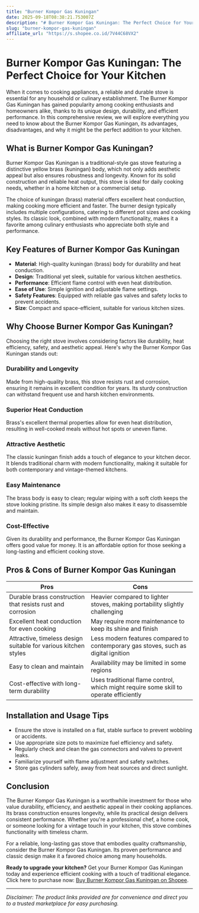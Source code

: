 ```yaml
---
title: "Burner Kompor Gas Kuningan"
date: 2025-09-18T08:38:21.753007Z
description: "# Burner Kompor Gas Kuningan: The Perfect Choice for Your Kitchen..."
slug: "burner-kompor-gas-kuningan"
affiliate_url: "https://s.shopee.co.id/7V44C68VX2"
---
```

# Burner Kompor Gas Kuningan: The Perfect Choice for Your Kitchen

When it comes to cooking appliances, a reliable and durable stove is essential for any household or culinary establishment. The Burner Kompor Gas Kuningan has gained popularity among cooking enthusiasts and homeowners alike, thanks to its unique design, durability, and efficient performance. In this comprehensive review, we will explore everything you need to know about the Burner Kompor Gas Kuningan, its advantages, disadvantages, and why it might be the perfect addition to your kitchen.

## What is Burner Kompor Gas Kuningan?

Burner Kompor Gas Kuningan is a traditional-style gas stove featuring a distinctive yellow brass (kuningan) body, which not only adds aesthetic appeal but also ensures robustness and longevity. Known for its solid construction and reliable heat output, this stove is ideal for daily cooking needs, whether in a home kitchen or a commercial setup.

The choice of kuningan (brass) material offers excellent heat conduction, making cooking more efficient and faster. The burner design typically includes multiple configurations, catering to different pot sizes and cooking styles. Its classic look, combined with modern functionality, makes it a favorite among culinary enthusiasts who appreciate both style and performance.

## Key Features of Burner Kompor Gas Kuningan

- **Material**: High-quality kuningan (brass) body for durability and heat conduction.
- **Design**: Traditional yet sleek, suitable for various kitchen aesthetics.
- **Performance**: Efficient flame control with even heat distribution.
- **Ease of Use**: Simple ignition and adjustable flame settings.
- **Safety Features**: Equipped with reliable gas valves and safety locks to prevent accidents.
- **Size**: Compact and space-efficient, suitable for various kitchen sizes.

## Why Choose Burner Kompor Gas Kuningan?

Choosing the right stove involves considering factors like durability, heat efficiency, safety, and aesthetic appeal. Here's why the Burner Kompor Gas Kuningan stands out:

### Durability and Longevity

Made from high-quality brass, this stove resists rust and corrosion, ensuring it remains in excellent condition for years. Its sturdy construction can withstand frequent use and harsh kitchen environments.

### Superior Heat Conduction

Brass's excellent thermal properties allow for even heat distribution, resulting in well-cooked meals without hot spots or uneven flame.

### Attractive Aesthetic

The classic kuningan finish adds a touch of elegance to your kitchen decor. It blends traditional charm with modern functionality, making it suitable for both contemporary and vintage-themed kitchens.

### Easy Maintenance

The brass body is easy to clean; regular wiping with a soft cloth keeps the stove looking pristine. Its simple design also makes it easy to disassemble and maintain.

### Cost-Effective

Given its durability and performance, the Burner Kompor Gas Kuningan offers good value for money. It is an affordable option for those seeking a long-lasting and efficient cooking stove.

## Pros & Cons of Burner Kompor Gas Kuningan

| **Pros** | **Cons** |
| --- | --- |
| Durable brass construction that resists rust and corrosion | Heavier compared to lighter stoves, making portability slightly challenging |
| Excellent heat conduction for even cooking | May require more maintenance to keep its shine and finish |
| Attractive, timeless design suitable for various kitchen styles | Less modern features compared to contemporary gas stoves, such as digital ignition |
| Easy to clean and maintain | Availability may be limited in some regions |
| Cost-effective with long-term durability | Uses traditional flame control, which might require some skill to operate efficiently |

## Installation and Usage Tips

- Ensure the stove is installed on a flat, stable surface to prevent wobbling or accidents.
- Use appropriate size pots to maximize fuel efficiency and safety.
- Regularly check and clean the gas connectors and valves to prevent leaks.
- Familiarize yourself with flame adjustment and safety switches.
- Store gas cylinders safely, away from heat sources and direct sunlight.

## Conclusion

The Burner Kompor Gas Kuningan is a worthwhile investment for those who value durability, efficiency, and aesthetic appeal in their cooking appliances. Its brass construction ensures longevity, while its practical design delivers consistent performance. Whether you're a professional chef, a home cook, or someone looking for a vintage touch in your kitchen, this stove combines functionality with timeless charm.

For a reliable, long-lasting gas stove that embodies quality craftsmanship, consider the Burner Kompor Gas Kuningan. Its proven performance and classic design make it a favored choice among many households.

**Ready to upgrade your kitchen?** Get your Burner Kompor Gas Kuningan today and experience efficient cooking with a touch of traditional elegance. Click here to purchase now: [Buy Burner Kompor Gas Kuningan on Shopee](https://s.shopee.co.id/7V44C68VX2).

---

*Disclaimer: The product links provided are for convenience and direct you to a trusted marketplace for easy purchasing.*